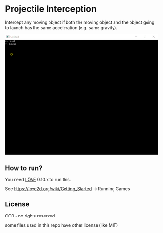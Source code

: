 # Projectile Interception

Intercept any moving object if both the moving object and the object going to launch has the same acceleration (e.g. same gravity).

![Screen capture](capture.gif)

## How to run?
You need [LÖVE](http://love2d.org/) 0.10.x to run this.

See https://love2d.org/wiki/Getting_Started -> Running Games

## License
CC0 - no rights reserved

some files used in this repo have other license (like MIT)
